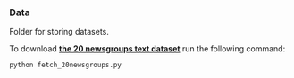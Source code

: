 ### Data

Folder for storing datasets.

To download [**the 20 newsgroups text dataset**](https://scikit-learn.org/stable/datasets/real_world.html#newsgroups-dataset) run the following command:
```
python fetch_20newsgroups.py
```
